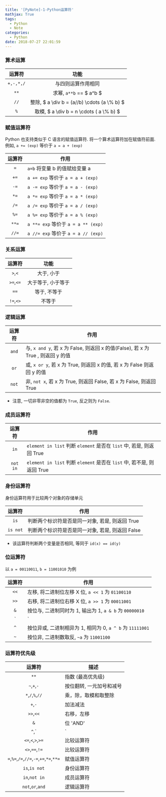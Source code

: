```yaml
---
title: '[PyNote]-1-Python运算符'
mathjax: True
tags:
  - Python
  - Note
categories:
  - Python
date: 2018-07-27 22:01:59
---
```


### 算术运算

|运算符|功能|
|:---:|:--:|
|`+,-,*,/`|与四则运算作用相同|
|`**`|求幂, `a**b` == $ a^b $|
|`//`|整除, $ a \\div b = (a//b) \\cdots (a \\% b) $|
|`%`|取模, $ a \\div b = n \\cdots ( a \\% b) $|

### 赋值运算符

Python 也支持类似于 C 语言的赋值运算符. 将一个算术运算符加在赋值符前面.
例如, `a += (exp)` 等价于 `a = a + (exp)`

|运算符|作用|
|:-:|-|
|`=`|`a=b` 将变量 b 的值赋给变量 a|
|`+=`|`a += exp` 等价于 `a = a + (exp)`|
|`-=`|`a -= exp` 等价于 `a = a - (exp)`|
|`*=`|`a *= exp` 等价于 `a = a * (exp)`|
|`/=`|`a /= exp` 等价于 `a = a / (exp)`|
|`%=`|`a %= exp` 等价于 `a = a % (exp)`|
|`**=`|`a **= exp` 等价于 `a = a ** (exp)`|
|`//=`|`a //= exp` 等价于 `a = a // (exp)`|

### 关系运算

|运算符|功能|
|:---:|:--:|
|`>`,`<`|大于, 小于|
|`>=`,`<=`|大于等于, 小于等于|
|`==`|等于, 不等于|
|`!=`,`<>`|不等于|

### 逻辑运算

|运算符|作用|
|:-:|-|
|`and`|与, `x and y`, 若 x 为 False, 则返回 x 的值(False), 若 x 为 True , 则返回 y 的值|
|`or`|或, `x or y`, 若 x 为 True, 则返回 x 的值, 若 x 为 False 则返回 y 的值|
|`not`|非, `not x`, 若 x 为 True, 则返回 False, 若 x 为 False, 则返回 True|

- 注意, 一切非零非空的值都为 `True`, 反之则为 `False`.

### 成员运算符

|运算符|作用|
|:-:|-|
|`in`|`element in list` 判断 `element` 是否在 `list` 中, 若是, 则返回 True|
|`not in`|`element in list` 判断 `element` 是否在 `list` 中, 若不是, 则返回 True|

### 身份运算符

身份运算符用于比较两个对象的存储单元

|运算符|作用|
|:-:|-|
|`is`|判断两个标识符是否是同一对象, 若是, 则返回 True|
|`is not`|判断两个标识符是否是同一对象, 若是, 则返回 False|

- 该运算符判断两个变量是否相同, 等同于 `id(x) == id(y)`

### 位运算符

以 `a = 00110011`, `b = 11001010` 为例

|运算符|作用|
|:-:|-|
|`<<`|左移, 将二进制位左移 X 位, `a << 1` 为 `01100110`|
|`>>`|右移, 将二进制位右移 X 位, `a >> 1` 为 `00011001`|
|`&`|按位与, 二进制同时为 1, 输出为 1, `a & b` 为 `00000010`|
|`|`|按位或, 二进制一方为 1, 输出为 1, `a | b` 为 `11111011`|
|`^`|按位异或, 二进制相异为 1, 相同为 0, `a ^ b` 为 `11111001`|
|`~`|按位非, 二进制数取反, `~a` 为 `11001100`|

### 运算符优先级

|运算符|描述|
|:-:|-|
|`**`|指数 (最高优先级)|
|`~`,`+`,`-`|按位翻转, 一元加号和减号|
|`*`,`/`,`%`,`//`|乘，除，取模和取整除|
|`+`,`-`|加法减法|
|`>>`,`<<`|右移，左移|
|`&`|位 'AND'|
|`^`,`|`|位运算符|
|`<=`,`<`,`>`,`>=`|比较运算符|
|`<>`,`==`,`!=`|比较运算符|
|`=`,`%=`,`/=`,`//=`,`-=`,`+=`,`*=`,`**=`|赋值运算符|
|`is`,`is not`|身份运算符|
|`in`,`not in`|成员运算符|
|`not`,`or`,`and`|逻辑运算符|